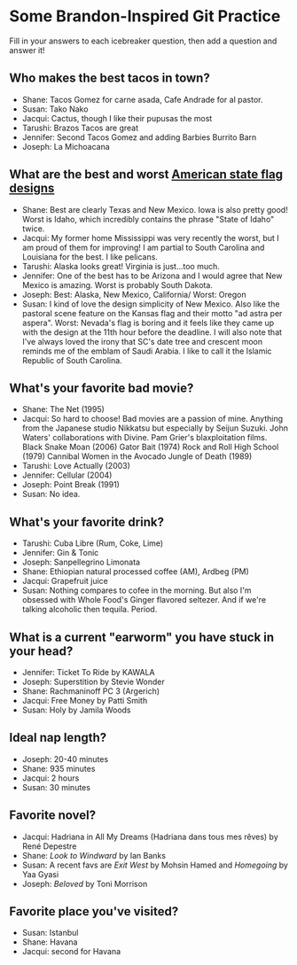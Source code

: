 # Some Brandon-Inspired Git Practice
Fill in your answers to each icebreaker question, then add a question and answer it!

## Who makes the best tacos in town? 
* Shane: Tacos Gomez for carne asada, Cafe Andrade for al pastor.
* Susan: Tako Nako 
* Jacqui: Cactus, though I like their pupusas the most
* Tarushi: Brazos Tacos are great
* Jennifer: Second Tacos Gomez and adding Barbies Burrito Barn
* Joseph: La Michoacana

## What are the best and worst [American state flag designs](https://en.wikipedia.org/wiki/Flags_of_the_U.S._states_and_territories)
* Shane: Best are clearly Texas and New Mexico. Iowa is also pretty good! Worst is Idaho, which incredibly contains the phrase "State of Idaho" twice. 
* Jacqui: My former home Mississippi was very recently the worst, but I am proud of them for improving! I am partial to South Carolina and Louisiana for the best. I like pelicans. 
* Tarushi: Alaska looks great! Virginia is just...too much.
* Jennifer: One of the best has to be Arizona and I would agree that New Mexico is amazing. Worst is probably South Dakota. 
* Joseph: Best: Alaska, New Mexico, California/  Worst: Oregon
* Susan: I kind of love the design simplicity of New Mexico. Also like the pastoral scene feature on the Kansas flag and their motto "ad astra per aspera". Worst: Nevada's flag is boring and it feels like they came up with the design at the 11th hour before the deadline. I will also note that I've always loved the irony that SC's date tree and crescent moon reminds me of the emblam of Saudi Arabia. I like to call it the Islamic Republic of South Carolina. 

## What's your favorite bad movie?
* Shane: The Net (1995)
* Jacqui: So hard to choose! Bad movies are a passion of mine. Anything from the Japanese studio Nikkatsu but especially by Seijun Suzuki. John Waters' collaborations with Divine. Pam Grier's blaxploitation films. Black Snake Moan (2006) Gator Bait (1974) Rock and Roll High School (1979) Cannibal Women in the Avocado Jungle of Death (1989) 
* Tarushi: Love Actually (2003)
* Jennifer: Cellular (2004)
* Joseph: Point Break (1991)
* Susan: No idea. 


## What's your favorite drink?
* Tarushi: Cuba Libre (Rum, Coke, Lime)
* Jennifer: Gin & Tonic 
* Joseph: Sanpellegrino Limonata
* Shane: Ethiopian natural processed coffee (AM), Ardbeg (PM)
* Jacqui: Grapefruit juice 
* Susan: Nothing compares to cofee in the morning. But also I'm obsessed with Whole Food's Ginger flavored seltezer. And if we're talking alcoholic then tequila. Period. 

## What is a current "earworm" you have stuck in your head?
* Jennifer: Ticket To Ride by KAWALA 
* Joseph: Superstition by Stevie Wonder
* Shane: Rachmaninoff PC 3 (Argerich)
* Jacqui: Free Money by Patti Smith 
* Susan: Holy by Jamila Woods

## Ideal nap length?
* Joseph: 20-40 minutes
* Shane: 935 minutes
* Jacqui: 2 hours 
* Susan: 30 minutes

## Favorite novel? 
* Jacqui: Hadriana in All My Dreams (Hadriana dans tous mes rêves) by René Depestre 
* Shane: *Look to Windward* by Ian Banks
* Susan: A recent favs are *Exit West* by Mohsin Hamed and *Homegoing* by Yaa Gyasi
* Joseph: *Beloved* by Toni Morrison

## Favorite place you've visited? 
* Susan: Istanbul
* Shane: Havana
* Jacqui: second for Havana 

